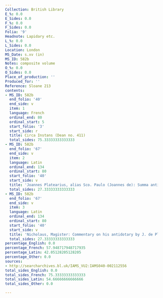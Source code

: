 ```yaml
---
Collection: British Library
E_%: 0.0
E_Sides: 0.0
F_%: 0.0
F_Sides: 0.0
Folia: '9'
Headnote: Lapidary etc.
L_%: 0.0
L_Sides: 0.0
Location: London
MS_Date: s.xv (in)
MS_ID: 582b
Notes: composite volume
O_%: 0.0
O_Sides: 0.0
Place_of_production: ''
Produced_for: ''
Reference: Sloane 213
contents:
- MS_ID: 582b
  end_folio: '40'
  end_side: v
  item: 1
  language: French
  ordinal_end: 80
  ordinal_start: 5
  start_folio: '3'
  start_side: r
  title: Circa Instans (Dean no. 411)
  total_sides: 75.33333333333333
- MS_ID: 582b
  end_folio: '67'
  end_side: v
  item: 2
  language: Latin
  ordinal_end: 134
  ordinal_start: 80
  start_folio: '40'
  start_side: v
  title: 'Joannes Platearius, alias Sco. Paulo (Joannes de): Summa antidotarii Nicholai'
  total_sides: 27.33333333333333
- MS_ID: 582b
  end_folio: '67'
  end_side: v
  item: 3
  language: Latin
  ordinal_end: 134
  ordinal_start: 80
  start_folio: '40'
  start_side: v
  title: 'Nicholaus, Magister: Commentary on his antidotary by J. de Plateariis'
  total_sides: 27.33333333333333
percentage_English: 0.0
percentage_French: 57.948717948717935
percentage_Latin: 42.05128205128205
percentage_Other: 0.0
sources:
- http://searcharchives.bl.uk/IAMS_VU2:IAMS040-002112556
total_sides_English: 0.0
total_sides_French: 75.33333333333333
total_sides_Latin: 54.66666666666666
total_sides_Other: 0.0

---
```

